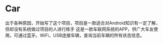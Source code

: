 # Car
出于各种原因，开始写了这个项目，项目是一款适合对Android知识有一定了解，但却没有系统做过项目的人进行练手
这是一款车联网系统的APP，供广大车友使用。可通过蓝牙。WiFi，USB连接车辆，查询当前车辆的所有状态信息。
